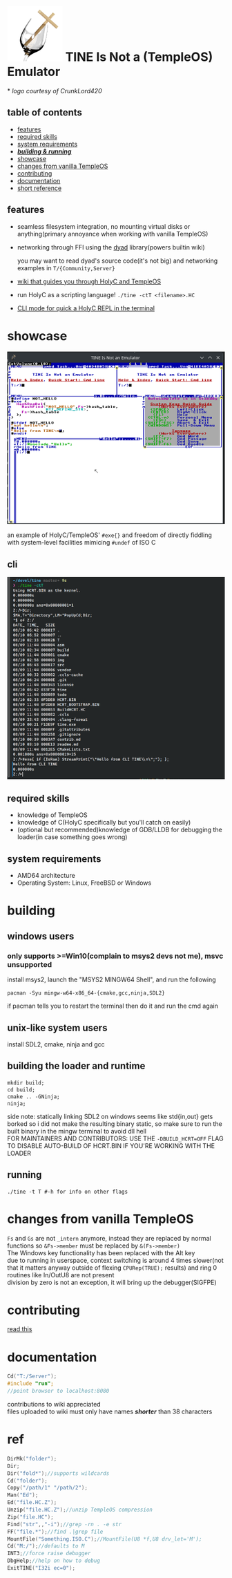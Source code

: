 # ![](./img/logo.png) TINE Is Not a (TempleOS) Emulator
 \* *logo courtesy of CrunkLord420*

## table of contents
 - [features](#features)
 - [required skills](#required-skills)
 - [system requirements](#system-requirements)
 - [***building & running***](#building)
 - [showcase](#showcase)
 - [changes from vanilla TempleOS](#changes-from-vanilla-templeos)
 - [contributing](#contributing)
 - [documentation](#documentation)
 - [short reference](#ref)

## features
- seamless filesystem integration, no mounting virtual disks or anything(primary annoyance when working with vanilla TempleOS)
- networking through FFI using the [dyad](https://github.com/rxi/dyad) library(powers builtin wiki)

    you may want to read dyad's source code(it's not big) and networking examples in `T/{Community,Server}`

- [wiki that guides you through HolyC and TempleOS](#documentation)
- run HolyC as a scripting language! `./tine -ctT <filename>.HC`
- [CLI mode for quick a HolyC REPL in the terminal](#cli)

# showcase
![](./img/showcase.png)

an example of HolyC/TempleOS' `#exe{}` and freedom of directly fiddling with system-level facilities mimicing `#undef` of ISO C

## cli
![](./img/cli_showcase.png)

## required skills
 - knowledge of TempleOS
 - knowledge of C(HolyC specifically but you'll catch on easily)
 - (optional but recommended)knowledge of GDB/LLDB for debugging the loader(in case something goes wrong)

## system requirements
 - AMD64 architecture
 - Operating System: Linux, FreeBSD or Windows


# building
## windows users
### only supports >=Win10(complain to msys2 devs not me), msvc unsupported
install msys2, launch the "MSYS2 MINGW64 Shell", and run the following
```
pacman -Syu mingw-w64-x86_64-{cmake,gcc,ninja,SDL2}
```
if pacman tells you to restart the terminal then do it and run the cmd again
## unix-like system users
install SDL2, cmake, ninja and gcc
## building the loader and runtime
```shell
mkdir build;
cd build;
cmake .. -GNinja;
ninja;
```
side note: statically linking SDL2 on windows seems like std{in,out} gets borked so i did not make the resulting binary static, so make sure to run the built binary in the mingw terminal to avoid dll hell <br>
FOR MAINTAINERS AND CONTRIBUTORS: USE THE `-DBUILD_HCRT=OFF` FLAG TO DISABLE AUTO-BUILD OF HCRT.BIN IF YOU'RE WORKING WITH THE LOADER
## running
```
./tine -t T #-h for info on other flags
```

# changes from vanilla TempleOS
`Fs` and `Gs` are not `_intern` anymore, instead they are replaced by normal functions so `&Fs->member` must be replaced by `&(Fs->member)` <br>
The Windows key functionality has been replaced with the Alt key <br>
due to running in userspace, context switching is around 4 times slower(not that it matters anyway outside of flexing `CPURep(TRUE);` results) and ring 0 routines like In/OutU8 are not present <br>
division by zero is not an exception, it will bring up the debugger(SIGFPE)

# contributing
[read this](./contrib.md)

# documentation
```C
Cd("T:/Server");
#include "run";
//point browser to localhost:8080
```
contributions to wiki appreciated <br>
files uploaded to wiki must only have names ***shorter*** than 38 characters


# ref
```C
DirMk("folder");
Dir;
Dir("fold*");//supports wildcards
Cd("folder");
Copy("/path/1" "/path/2");
Man("Ed");
Ed("file.HC.Z");
Unzip("file.HC.Z");//unzip TempleOS compression
Zip("file.HC");
Find("str",,"-i");//grep -rn . -e str
FF("file.*");//find .|grep file
MountFile("Something.ISO.C");//MountFile(U8 *f,U8 drv_let='M');
Cd("M:/");//defaults to M
INT3;//force raise debugger
DbgHelp;//help on how to debug
ExitTINE("I32i ec=0");
```

